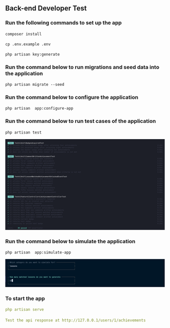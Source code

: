 

## Back-end Developer Test

### Run the following commands to set up the app

```
composer install

cp .env.example .env

php artisan key:generate

```

### Run the command below to run migrations and seed data into the application
```
php artisan migrate --seed

```


### Run the command below to configure the application

```
php artisan  app:configure-app

```


### Run the command below to run test cases of the application

```
php artisan test

```

<img width="517" alt="test-cases" src="test-cases.png">

### Run the command below to simulate the application

```
php artisan  app:simulate-app

```

<img width="517" alt="simulation-prompt" src="simulation-prompt.png">

### To start the app

```yaml
php artisan serve

Test the api response at http://127.0.0.1/users/1/achievements
```

